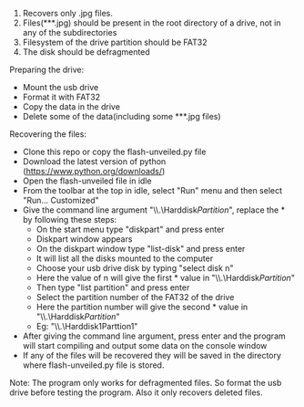 1) Recovers only .jpg files.
2) Files(***.jpg) should be present in the root directory of a drive, not in any of the subdirectories
3) Filesystem of the drive partition should be FAT32
4) The disk should be defragmented

Preparing the drive:
* Mount the usb drive
* Format it with FAT32
* Copy the data in the drive
* Delete some of the data(including some ***.jpg files)

Recovering the files:
* Clone this repo or copy the flash-unveiled.py file
* Download the latest version of python (https://www.python.org/downloads/)
* Open the flash-unveiled file in idle
* From the toolbar at the top in idle, select "Run" menu and then select "Run... Customized" 
* Give the command line argument "\\\\.\\Harddisk*Partition*", replace the * by following these steps:
	* On the start menu type "diskpart" and press enter
	* Diskpart window appears
	* On the diskpart window type "list-disk" and press enter
	* It will list all the disks mounted to the computer
	* Choose your usb drive disk by typing "select disk n"
	* Here the value of n will give the first * value in "\\\\.\\Harddisk*Partition*"
	* Then type "list partition" and press enter
	* Select the partition number of the FAT32 of the drive
	* Here the partition number will give the second * value in "\\\\.\\Harddisk*Partition*"
	* Eg: "\\\\.\\Harddisk1Parttion1"
* After giving the command line argument, press enter and the program will start compiling and output some data on the console window
* If any of the files will be recovered they will be saved in the directory where flash-unveiled.py file is stored.

Note: The program only works for defragmented files. So format the usb drive before testing the program. Also it only recovers deleted files.
